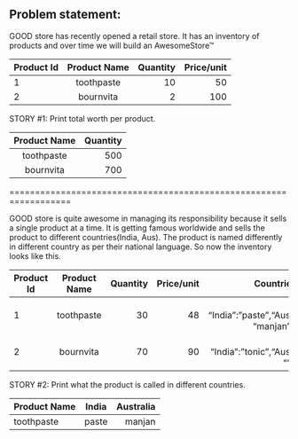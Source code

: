 Problem statement:
------------------

GOOD store has recently opened a retail store. It has an inventory of products and over time we will build an AwesomeStore™

| Product Id        | Product Name           | Quantity  | Price/unit|
| ------------- |:-------------:| -----:| ----:|
| 1 | toothpaste | 10| 50 | 2|
| 2 | bournvita      |   2 | 100|


STORY #1: Print total worth per product.

| Product Name           | Quantity  |
|:-------------:| -----:| 
| toothpaste | 500 | 
| bournvita      |   700 |


==================================================================


GOOD store is quite awesome in managing its responsibility because it sells a single product at a time.  It is getting famous worldwide and sells the product to different countries(India, Aus).
The product is named  differently in different country as per their national language.
So now the inventory looks like this.



 | Product Id        | Product Name           | Quantity  | Price/unit| Countries |
| ------- |:-------------:| -----:| ----:|----:|
| 1 | toothpaste | 30 | 48 | { “India”:”paste”,“Aus”: “manjan” } |                   
| 2 | bournvita |   70 | 90 | { “India”:”tonic”,“Aus”: “” }




STORY #2: Print what the product is called in different countries.

| Product Name | India | Australia |
| ------- |:-------------:| -----:|
|toothpaste | paste | manjan |